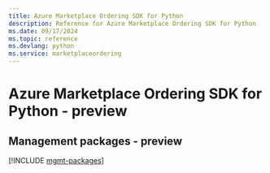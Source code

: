 ```yaml
---
title: Azure Marketplace Ordering SDK for Python
description: Reference for Azure Marketplace Ordering SDK for Python
ms.date: 09/17/2024
ms.topic: reference
ms.devlang: python
ms.service: marketplaceordering
---
```

# Azure Marketplace Ordering SDK for Python - preview

## Management packages - preview
[!INCLUDE [mgmt-packages](marketplace-ordering-mgmt-index.md)]